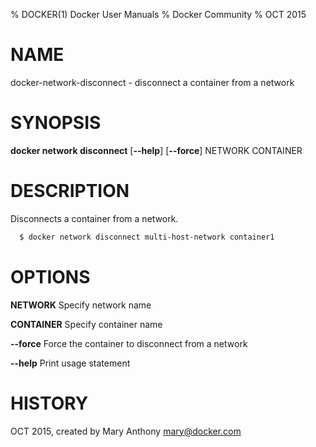 % DOCKER(1) Docker User Manuals
% Docker Community
% OCT 2015
# NAME
docker-network-disconnect - disconnect a container from a network

# SYNOPSIS
**docker network disconnect**
[**--help**]
[**--force**]
NETWORK CONTAINER

# DESCRIPTION

Disconnects a container from a network.

```bash
  $ docker network disconnect multi-host-network container1
```


# OPTIONS
**NETWORK**
  Specify network name

**CONTAINER**
    Specify container name

**--force**
  Force the container to disconnect from a network

**--help**
  Print usage statement

# HISTORY
OCT 2015, created by Mary Anthony <mary@docker.com>
